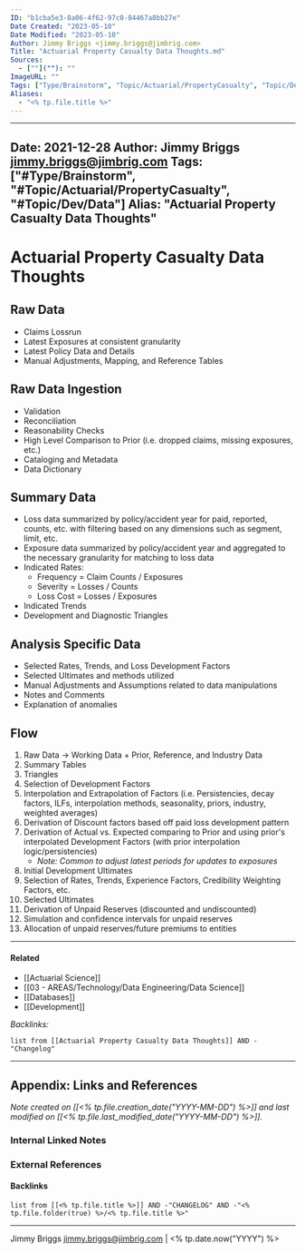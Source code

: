 ```yaml
---
ID: "b1cba5e3-8a06-4f62-97c0-84467a8bb27e"
Date Created: "2023-05-10"
Date Modified: "2023-05-10"
Author: Jimmy Briggs <jimmy.briggs@jimbrig.com>
Title: "Actuarial Property Casualty Data Thoughts.md"
Sources: 
  - [""](""): ""
ImageURL: ""
Tags: ["Type/Brainstorm", "Topic/Actuarial/PropertyCasualty", "Topic/Dev/Data"]
Aliases:
  - "<% tp.file.title %>"
---
```


---
Date: 2021-12-28
Author: Jimmy Briggs <jimmy.briggs@jimbrig.com>
Tags: ["#Type/Brainstorm", "#Topic/Actuarial/PropertyCasualty", "#Topic/Dev/Data"]
Alias: "Actuarial Property Casualty Data Thoughts"
---

# Actuarial Property Casualty Data Thoughts

## Raw Data

- Claims Lossrun
- Latest Exposures at consistent granularity
- Latest Policy Data and Details
- Manual Adjustments, Mapping, and Reference Tables

## Raw Data Ingestion

- Validation
- Reconciliation
- Reasonability Checks
- High Level Comparison to Prior (i.e. dropped claims, missing exposures, etc.)
- Cataloging and Metadata
- Data Dictionary

## Summary Data

- Loss data summarized by policy/accident year for paid, reported, counts, etc. with filtering based on any dimensions such as segment, limit, etc.
- Exposure data summarized by policy/accident year and aggregated to the necessary granularity for matching to loss data
- Indicated Rates: 
	- Frequency = Claim Counts / Exposures
	- Severity = Losses / Counts
	- Loss Cost = Losses / Exposures
- Indicated Trends
- Development and Diagnostic Triangles

## Analysis Specific Data

- Selected Rates, Trends, and Loss Development Factors
- Selected Ultimates and methods utilized
- Manual Adjustments and Assumptions related to data manipulations
- Notes and Comments
- Explanation of anomalies

## Flow

1. Raw Data -> Working Data + Prior, Reference, and Industry Data
2. Summary Tables
3. Triangles
4. Selection of Development Factors
5. Interpolation and Extrapolation of Factors (i.e. Persistencies, decay factors, ILFs, interpolation methods, seasonality, priors, industry, weighted averages)
6. Derivation of Discount factors based off paid loss development pattern
7. Derivation of Actual vs. Expected comparing to Prior and using prior's interpolated Development Factors (with prior interpolation logic/persistencies)
	- *Note: Common to adjust latest periods for updates to exposures*
8. Initial Development Ultimates
9. Selection of Rates, Trends, Experience Factors, Credibility Weighting Factors, etc.
10. Selected Ultimates
11. Derivation of Unpaid Reserves (discounted and undiscounted)
12. Simulation and confidence intervals for unpaid reserves
13. Allocation of unpaid reserves/future premiums to entities

***

#### Related

- [[Actuarial Science]]
- [[03 - AREAS/Technology/Data Engineering/Data Science]]
- [[Databases]]
- [[Development]]

*Backlinks:*

```dataview
list from [[Actuarial Property Casualty Data Thoughts]] AND -"Changelog"
```

***

## Appendix: Links and References

*Note created on [[<% tp.file.creation_date("YYYY-MM-DD") %>]] and last modified on [[<% tp.file.last_modified_date("YYYY-MM-DD") %>]].*

### Internal Linked Notes

### External References

#### Backlinks

```dataview
list from [[<% tp.file.title %>]] AND -"CHANGELOG" AND -"<% tp.file.folder(true) %>/<% tp.file.title %>"
```


***

Jimmy Briggs <jimmy.briggs@jimbrig.com> | <% tp.date.now("YYYY") %>